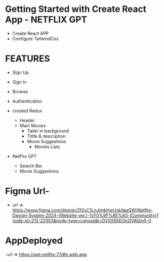 # Getting Started with Create React App - NETFLIX GPT

- Create React APP
- Configure TailwindCss

# FEATURES

- Sign Up
- Sign In
- Browse
- Authentication
- created Redux

  - Header
  - Main Movies
    - Tailer in background
    - Tittle & description
    - Movie Suggestions
      - Movies Lists

- NetFlix GPT
  - Search Bar
  - Movie Suggestions

# Figma Url-

- url => https://www.figma.com/design/Zf2xC1LnJimbHwUskdaaQW/Netflix-Design-System-2024-(Website-ver.)-%F0%9F%8E%A5-(Community)?node-id=212-22353&node-type=canvas&t=DVG59SEGe2IVAQm5-0

# AppDeployed

-url => https://gpt-netflix-77dfe.web.app
